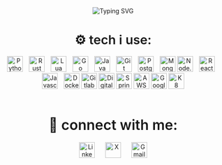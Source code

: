 <!-- Typing SVG Animation -->
<div style="text-align: center; margin-bottom: 30px;">
  <a href="https://git.io/typing-svg" style="text-decoration: none;">
    <img src="https://readme-typing-svg.demolab.com?font=Cascadia+Code+Mono&duration=786&pause=1000&color=48FF23&width=435&lines=hi.+my+name+is+darshan...;i+am+a+software+engineer+from+mumbai...;thanks+for+visiting+my+profile..." alt="Typing SVG">
  </a>
</div>

<!-- Tech Icons Section -->
<div style="text-align: center; margin-bottom: 60px;">
  <h2 style="font-size: 1.8rem; font-weight: 600; margin-bottom: 20px;">⚙ tech i use:</h2>
  <img src="https://img.icons8.com/color/48/000000/python.png" alt="Python" style="width: 36px; margin-right: 10px;" />
  <img src="https://img.icons8.com/?size=100&id=U41Than0pWOW&format=png&color=FFFFFF" alt="Rust" style="width: 36px; margin-right: 10px;" />
  <img src="https://img.icons8.com/?size=100&id=utx96pPa33XK&format=png&color=FFFFFF" alt="Lua" style="width: 36px; margin-right: 10px;" />
  <img src="https://img.icons8.com/color/48/000000/golang.png" alt="Go" style="width: 36px; margin-right: 10px;" />
  <img src="https://img.icons8.com/?size=100&id=Pd2x9GWu9ovX&format=png&color=000000" alt="Java" style="width: 36px; margin-right: 10px;" />
  <img src="https://img.icons8.com/color/48/000000/git.png" alt="Git" style="width: 36px; margin-right: 10px;" />
  <img src="https://img.icons8.com/?size=100&id=38561&format=png&color=000000" alt="PostgreSQL" style="width: 36px; margin-right: 10px;" />
  <img src="https://img.icons8.com/?size=100&id=74402&format=png&color=000000" alt="MongoDB" style="width: 36px;" />
  <img src="https://img.icons8.com/?size=100&id=FQlr_bFSqEdG&format=png&color=FFFFFF" alt="Node.js" style="width: 36px; margin-right: 10px;" />
  <img src="https://img.icons8.com/ultraviolet/40/000000/react.png" alt="React" style="width: 36px; margin-right: 10px;" />
  <img src="https://img.icons8.com/?size=100&id=39854&format=png&color=FAB005" alt="Javascript" style="width: 36px; margin-right: 10px;" />
  <img src="https://img.icons8.com/?size=100&id=22801&format=png&color=228BE6" alt="Docker" style="width: 36px;" />
  <img src="https://img.icons8.com/?size=100&id=34886&format=png&color=000000" alt="Gitlab" style="width: 36px;" />
  <img src="https://img.icons8.com/?size=100&id=NTk60lqGX88D&format=png&color=228BE6" alt="Digital Ocean" style="width: 36px;" />
  <img src="https://img.icons8.com/?size=100&id=90519&format=png&color=000000" alt="Spring Boot" style="width: 36px;" />
  <img src="https://img.icons8.com/?size=100&id=VoXRGxL3ekkk&format=png&color=FFFFFF" alt="AWS" style="width: 36px;" />
  <img src="https://img.icons8.com/?size=100&id=20774&format=png&color=000000" alt="Google Cloud" style="width: 36px;" />
  <img src="https://img.icons8.com/?size=100&id=cvzmaEA4kC0o&format=png&color=000000" alt="K8" style="width: 36px;" />
</div>

<!-- Connect with me Section -->
<div style="text-align: center; margin-bottom: 60px;">
  <h2 style="font-size: 2rem; font-weight: 600; margin-bottom: 20px;">💬 connect with me:</h2>
  <a href="https://www.linkedin.com/in/darshanaware/" style="text-decoration: none;">
    <img src="https://img.icons8.com/?size=100&id=8808&format=png&color=228BE6" alt="LinkedIn" style="width: 36px; margin-right: 20px;" />
  </a>
  <a href="https://x.com/dawwshan" style="text-decoration: none;">
    <img src="https://img.icons8.com/?size=100&id=110895&format=png&color=FFFFFF" alt="X" style="width: 36px; margin-right: 20px;" />
  </a>
  <a href="mailto:d.awarewdev263@gmail.com" style="text-decoration: none;">
    <img src="https://img.icons8.com/?size=100&id=P7UIlhbpWzZm&format=png&color=000000" alt="Gmail" style="width: 36px;" />
  </a>
</div>

